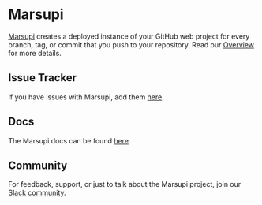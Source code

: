 # Marsupi

[Marsupi](http://marsupi.io) creates a deployed instance of your GitHub web project for every branch, tag, or commit that you push to your repository. Read our [Overview](http://docs.marsupi.io) for more details.


## Issue Tracker

If you have issues with Marsupi, add them [here](https://github.com/mikec/marsupi-issues/issues).


## Docs

The Marsupi docs can be found [here](http://docs.marsupi.io).


## Community

For feedback, support, or just to talk about the Marsupi project, join our [Slack community](http://slack.marsupi.io).

